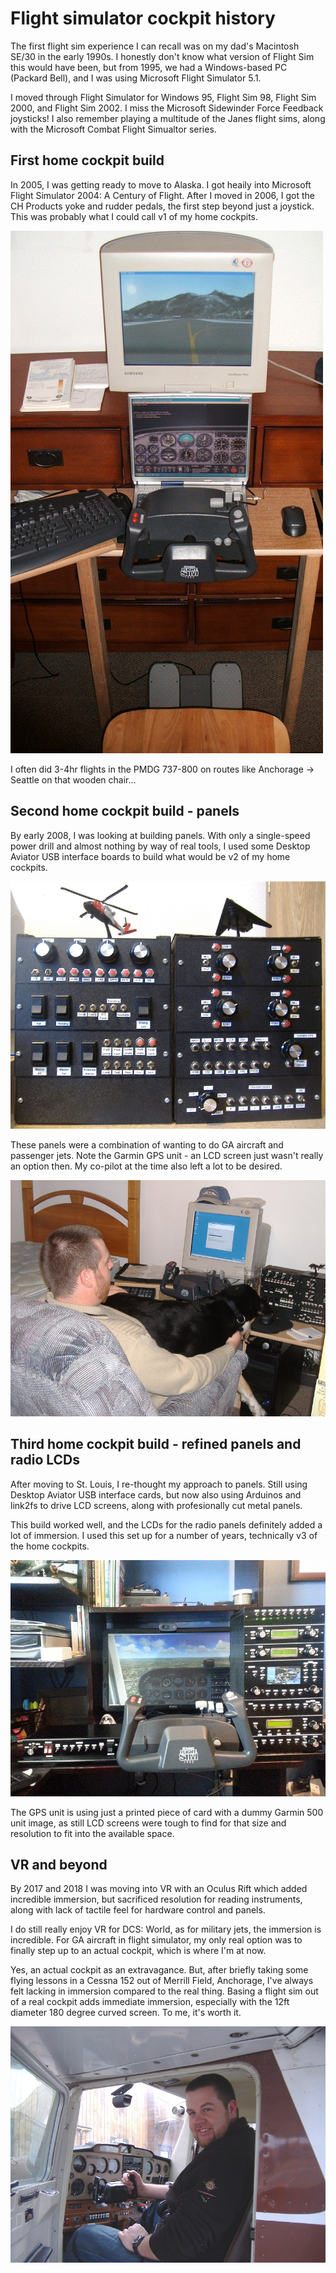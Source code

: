# Flight simulator cockpit history

The first flight sim experience I can recall was on my dad's Macintosh SE/30 in the early 1990s. I honestly don't know what version of Flight Sim this would have been, but from 1995, we had a Windows-based PC (Packard Bell), and I was using Microsoft Flight Simulator 5.1.

I moved through Flight Simulator for Windows 95, Flight Sim 98, Flight Sim 2000, and Flight Sim 2002. I miss the Microsoft Sidewinder Force Feedback joysticks! I also remember playing a multitude of the Janes flight sims, along with the Microsoft Combat Flight Simualtor series.

## First home cockpit build 
In 2005, I was getting ready to move to Alaska. I got heaily into Microsoft Flight Simulator 2004: A Century of Flight. After I moved in 2006, I got the CH Products yoke and rudder pedals, the first step beyond just a joystick. This was probably what I could call v1 of my home cockpits.

![Initial home cockpit in Alaska, circa 2006-2007](images/sim-history-first-build.jpg)

I often did 3-4hr flights in the PMDG 737-800 on routes like Anchorage -> Seattle on that wooden chair...

## Second home cockpit build - panels

By early 2008, I was looking at building panels. With only a single-speed power drill and almost nothing by way of real tools, I used some Desktop Aviator USB interface boards to build what would be v2 of my home cockpits.

![First cockpit panels using Desktop Aviator USB interface boards](images/sim-history-second-build.jpg)

These panels were a combination of wanting to do GA aircraft and passenger jets. Note the Garmin GPS unit - an LCD screen just wasn't really an option then. My co-pilot at the time also left a lot to be desired.

![My copilot during the second home cockpit](images/sim-history-second-build-copilot.jpg)

## Third home cockpit build - refined panels and radio LCDs

After moving to St. Louis, I re-thought my approach to panels. Still using Desktop Aviator USB interface cards, but now also using Arduinos and link2fs to drive LCD screens, along with profesionally cut metal panels.

This build worked well, and the LCDs for the radio panels definitely added a lot of immersion. I used this set up for a number of years, technically v3 of the home cockpits.

![Refined panels using Desktop Aviator USB interface boards and Arduinos for radio LCD screens](images/sim-history-third-build.jpg)

The GPS unit is using just a printed piece of card with a dummy Garmin 500 unit image, as still LCD screens were tough to find for that size and resolution to fit into the available space.

## VR and beyond

By 2017 and 2018 I was moving into VR with an Oculus Rift which added incredible immersion, but sacrificed resolution for reading instruments, along with lack of tactile feel for hardware control and panels.

I do still really enjoy VR for DCS: World, as for military jets, the immersion is incredible. For GA aircraft in flight simulator, my only real option was to finally step up to an actual cockpit, which is where I'm at now.

Yes, an actual cockpit as an extravagance. But, after briefly taking some flying lessons in a Cessna 152 out of Merrill Field, Anchorage, I've always felt lacking in immersion compared to the real thing. Basing a flight sim out of a real cockpit adds immediate immersion, especially with the 12ft diameter 180 degree curved screen. To me, it's worth it.

![In the cockpit of a Cessna 152 in Merrill Field, Anchorage](images/sim-history-c152.jpg)